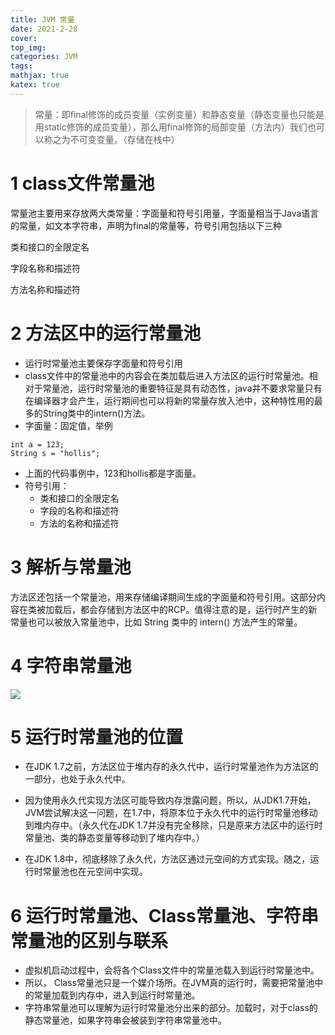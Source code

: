 ```yaml
---
title: JVM 常量
date: 2021-2-28
cover:
top_img:
categories: JVM
tags: 
mathjax: true
katex: true
---
```

> 常量：即final修饰的成员变量（实例变量）和静态变量（静态变量也只能是用static修饰的成员变量），那么用final修饰的局部变量（方法内）我们也可以称之为不可变变量。（存储在栈中）

# 1 class文件常量池

常量池主要用来存放两大类常量：字面量和符号引用量，字面量相当于Java语言的常量，如文本字符串，声明为final的常量等，符号引用包括以下三种

类和接口的全限定名

字段名称和描述符

方法名称和描述符

# 2 方法区中的运行常量池

- 运行时常量池主要保存字面量和符号引用
- class文件中的常量池中的内容会在类加载后进入方法区的运行时常量池。相对于常量池，运行时常量池的重要特征是具有动态性，java并不要求常量只有在编译器才会产生，运行期间也可以将新的常量存放入池中，这种特性用的最多的String类中的intern()方法。
- 字面量：固定值，举例
```
int a = 123;
String s = "hollis";
```
- 上面的代码事例中，123和hollis都是字面量。
- 符号引用：
    + 类和接口的全限定名
    + 字段的名称和描述符 
    + 方法的名称和描述符

# 3 解析与常量池

方法区还包括一个常量池，用来存储编译期间生成的字面量和符号引用。这部分内容在类被加载后，都会存储到方法区中的RCP。值得注意的是，运行时产生的新常量也可以被放入常量池中，比如 String 类中的 intern() 方法产生的常量。

# 4 字符串常量池

![](http://note.youdao.com/yws/public/resource/7839ea220156efcfc3c18b40b088fedd/xmlnote/138C510A3032446EB507656AB3BD87CC/6644)

# 5 运行时常量池的位置

- 在JDK 1.7之前，方法区位于堆内存的永久代中，运行时常量池作为方法区的一部分，也处于永久代中。

- 因为使用永久代实现方法区可能导致内存泄露问题，所以，从JDK1.7开始，JVM尝试解决这一问题，在1.7中，将原本位于永久代中的运行时常量池移动到堆内存中。（永久代在JDK 1.7并没有完全移除，只是原来方法区中的运行时常量池、类的静态变量等移动到了堆内存中。）

- 在JDK 1.8中，彻底移除了永久代，方法区通过元空间的方式实现。随之，运行时常量池也在元空间中实现。

# 6 运行时常量池、Class常量池、字符串常量池的区别与联系

- 虚拟机启动过程中，会将各个Class文件中的常量池载入到运行时常量池中。
- 所以， Class常量池只是一个媒介场所。在JVM真的运行时，需要把常量池中的常量加载到内存中，进入到运行时常量池。
- 字符串常量池可以理解为运行时常量池分出来的部分。加载时，对于class的静态常量池，如果字符串会被装到字符串常量池中。